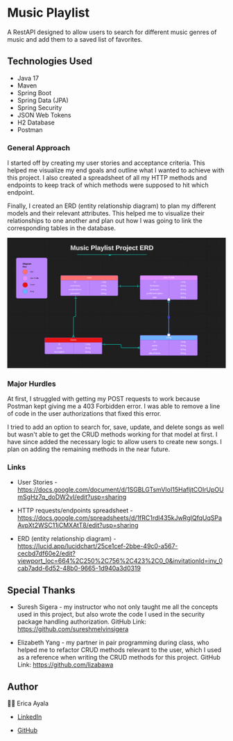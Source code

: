 # Music Playlist

A RestAPI designed to allow users to search for different music genres  of music and add them to a saved list of favorites.

## Technologies Used

* Java 17
* Maven
* Spring Boot
* Spring Data (JPA)
* Spring Security
* JSON Web Tokens
* H2 Database
* Postman



### General Approach

I started off by creating my user stories and acceptance criteria. This helped me visualize my end goals and outline what I wanted to achieve with this project. I also created a spreadsheet of all my HTTP methods and endpoints to keep track of which methods were supposed to hit which endpoint.

Finally, I created an ERD (entity relationship diagram) to plan my different models and their relevant attributes. This helped me to visualize their relationships to one another and plan out how I was going to link the corresponding tables in the database.


<img src="./images/PlaylistERD.png" alt="ERD">



### Major Hurdles

At first, I struggled with getting my POST requests to work because Postman kept giving me a 403 Forbidden error. I was able to remove a line of code in the user authorizations that fixed this error.

I tried to add an option to search for, save, update, and delete songs as well but wasn't able to get the CRUD methods working for that model at first. I have since added the necessary logic to allow users to create new songs. I plan on adding the remaining methods in the near future.



### Links
* User Stories - https://docs.google.com/document/d/1SGBLGTsmVIoI15HafljtCOIrUpOUmSgHz7q_doDW2vI/edit?usp=sharing

* HTTP requests/endpoints spreadsheet - https://docs.google.com/spreadsheets/d/1fRC1rdl435kJwRgIQfqUqSPaAvpXt2WSC11jCMXAtT8/edit?usp=sharing

* ERD (entity relationship diagram) - https://lucid.app/lucidchart/25ce1cef-2bbe-49c0-a567-cecbd7df60e2/edit?viewport_loc=664%2C250%2C756%2C423%2C0_0&invitationId=inv_0cab7add-6d52-48b0-9665-1d940a3d0319



## Special Thanks

* Suresh Sigera - my instructor who not only taught me all the concepts used in this project, but also wrote the code I used in the security package handling authorization. GitHub Link: https://github.com/sureshmelvinsigera

* Elizabeth Yang - my partner in pair programming during class, who helped me to refactor CRUD methods relevant to the user, which I used as a reference when writing the CRUD methods for this project. GitHub Link: https://github.com/lizabawa


## Author

:woman_technologist: Erica Ayala

* [LinkedIn](https://www.linkedin.com/in/ayalavirtual)

* [GitHub](https://www.github.com/AyalaVirtual) 



